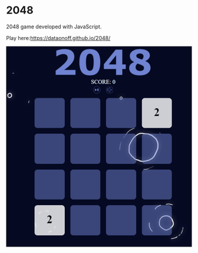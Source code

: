 # 2048
2048 game developed with JavaScript.

Play here:https://dataonoff.github.io/2048/

![Alt text](2048_cover.PNG?raw=true "Title")
